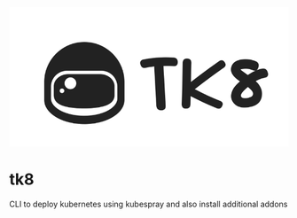 ![Screenshot](tk8.png)
# tk8
CLI to deploy kubernetes using kubespray and also install additional addons
